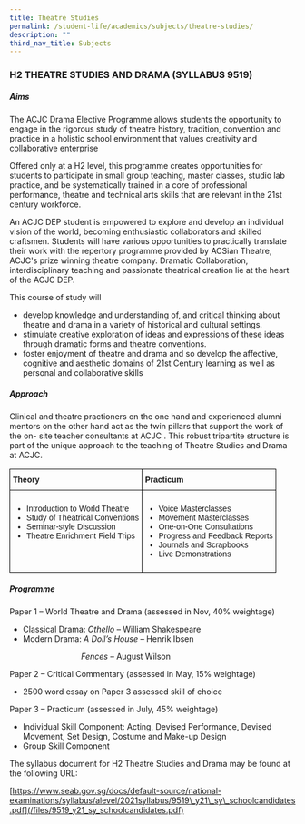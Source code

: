 ```yaml
---
title: Theatre Studies
permalink: /student-life/academics/subjects/theatre-studies/
description: ""
third_nav_title: Subjects
---
```

### H2 THEATRE STUDIES AND DRAMA (SYLLABUS 9519)

##### Aims

  

The ACJC Drama Elective Programme allows students the opportunity to engage in the rigorous study of theatre history, tradition, convention and practice in a holistic school environment that values creativity and collaborative enterprise

  

Offered only at a H2 level, this programme creates opportunities for students to participate in small group teaching, master classes, studio lab practice, and be systematically trained in a core of professional performance, theatre and technical arts skills that are relevant in the 21st century workforce.

  

An ACJC DEP student is empowered to explore and develop an individual vision of the world, becoming enthusiastic collaborators and skilled craftsmen. Students will have various opportunities to practically translate their work with the repertory programme provided by ACSian Theatre, ACJC's prize winning theatre company. Dramatic Collaboration, interdisciplinary teaching and passionate theatrical creation lie at the heart of the ACJC DEP.

  

This course of study will

*   develop knowledge and understanding of, and critical thinking about theatre and drama in a variety of historical and cultural settings.
*   stimulate creative exploration of ideas and expressions of these ideas through dramatic forms and theatre conventions.
*   foster enjoyment of theatre and drama and so develop the affective, cognitive and aesthetic domains of 21st Century learning as well as personal and collaborative skills

  

##### Approach

  

Clinical and theatre practioners on the one hand and experienced alumni mentors on the other hand act as the twin pillars that support the work of the on- site teacher consultants at ACJC . This robust tripartite structure is part of the unique approach to the teaching of Theatre Studies and Drama at ACJC.

<style type="text/css">
.tg  {border-collapse:collapse;border-spacing:0;}
.tg td{border-color:black;border-style:solid;border-width:1px;font-family:Arial, sans-serif;font-size:14px;
  overflow:hidden;padding:10px 5px;word-break:normal;}
.tg th{border-color:black;border-style:solid;border-width:1px;font-family:Arial, sans-serif;font-size:14px;
  font-weight:normal;overflow:hidden;padding:10px 5px;word-break:normal;}
.tg .tg-0lax{text-align:left;vertical-align:top}
</style>
<table class="tg">
<thead>
  <tr>
    <th class="tg-0lax"><b>Theory</b></th>
    <th class="tg-0lax"><b>Practicum</b></th>
  </tr>
</thead>
<tbody>
  <tr>
    <td class="tg-0lax"><ul>
<li>Introduction to World Theatre</li>
<li>Study of Theatrical Conventions</li>
<li>Seminar-style Discussion</li>
<li>Theatre Enrichment Field Trips</li>
</ul>
</td>
    <td class="tg-0lax"><ul>
<li>Voice Masterclasses</li>
<li>Movement Masterclasses</li>
<li>One-on-One Consultations</li>
<li>Progress and Feedback Reports</li>
<li>Journals and Scrapbooks</li>
<li>Live Demonstrations</li>
</ul>
</td>
  </tr>
</tbody>
</table>



##### Programme

  

Paper 1 – World Theatre and Drama (assessed in Nov, 40% weightage)

*   Classical Drama:&nbsp;_Othello_&nbsp;– William Shakespeare
*   Modern Drama:&nbsp;_A Doll’s House_&nbsp;– Henrik Ibsen

&nbsp; &nbsp;&nbsp;&nbsp;&nbsp; &nbsp;&nbsp;&nbsp; &nbsp;&nbsp;&nbsp; &nbsp;&nbsp;&nbsp; &nbsp;&nbsp;&nbsp; &nbsp;&nbsp;&nbsp; &nbsp;&nbsp;&nbsp; &nbsp;_Fences_&nbsp;– August Wilson

  

Paper 2 – Critical Commentary (assessed in May, 15% weightage)

*   2500 word essay on Paper 3 assessed skill of choice

  

Paper 3 – Practicum (assessed in July, 45% weightage)

*   Individual Skill Component: Acting, Devised Performance, Devised Movement, Set Design, Costume and Make-up Design
*   Group Skill Component

  

The syllabus document for H2 Theatre Studies and Drama may be found at the following URL:

[https://www.seab.gov.sg/docs/default-source/national-examinations/syllabus/alevel/2021syllabus/9519\_y21\_sy\_schoolcandidates.pdf](/files/9519_y21_sy_schoolcandidates.pdf)